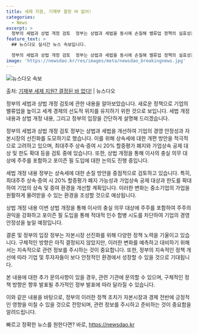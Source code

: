 ```yaml
---
title: 세제 지원, 기재부 결정 바 없어!
categories:
  - News
excerpt: >
  정부의 세법과 상법 개정 검토  정부는 상법과 세법을 동시에 손질해 밸류업 정책의 실효성을 높이겠다는 복안입…
feature_text: >
  ## 뉴스다오 실시간 뉴스 속보입니다.

  정부의 세법과 상법 개정 검토  정부는 상법과 세법을 동시에 손질해 밸류업 정책의 실효성을 높이겠다는 복안입…
image: 'https://newsdao.kr/res/images/meta/newsdao_breakingnews.jpg'
---
```


![뉴스다오 속보](https://newsdao.kr/res/images/meta/newsdao_breakingnews.jpg)

<p>출처: <a href="https://newsdao.kr/4243" rel="dofollow">기재부 세제 지원? 결정된 바 없다!</a> | 뉴스다오</p>

정부의 세법과 상법 개정 검토에 관한 내용을 알아보았습니다. 새로운 정책으로 기업의 밸류업을 높이고 세계 경제의 선도적 위치를 유지하기 위한 것으로 보입니다. 세법 개정 내용과 상법 개정 내용, 그리고 정부의 입장을 간단하게 설명해 드리겠습니다.

정부의 세법과 상법 개정 검토
정부는 상법과 세법을 개선하여 기업의 경영 안정성과 자본시장의 선진화를 도모하기로 했습니다. 이를 위해 상속세에 대한 개편 방안을 적극적으로 고려하고 있으며, 최대주주 상속·증여 시 20% 할증평가 폐지와 가업상속 공제 대상 및 한도 확대 등을 검토 중에 있습니다. 또한, 상법 개정을 통해 이사의 충실 의무 대상에 주주를 포함하고 포이즌 필 도입에 대한 논의도 진행 중입니다.

세법 개정 내용
정부는 상속세에 대한 손질 방안을 중점적으로 검토하고 있습니다. 특히, 최대주주 상속·증여 시 20% 할증평가 폐지 가능성과 가업상속 공제 대상과 한도를 확대하여 기업의 상속 및 증여 환경을 개선할 계획입니다. 이러한 변화는 중소기업의 가업을 원활하게 물려받을 수 있는 환경을 조성할 것으로 예상됩니다.

상법 개정 내용
이번 상법 개정을 통해 이사의 충실 의무 대상에 주주를 포함하여 주주의 권익을 강화하고 포이즌 필 도입을 통해 적대적 인수 합병 시도를 차단하여 기업의 경영 안정성을 높일 예정입니다.

결론 및 정부의 입장
정부는 자본시장 선진화를 위해 다양한 정책 노력을 기울이고 있습니다. 구체적인 방향은 아직 결정되지 않았지만, 이러한 변화를 예측하고 대비하기 위해서는 지속적으로 관련 정보를 주시하는 것이 중요합니다. 또한, 정부의 지속적인 정책 개선에 따라 기업 및 투자자들이 보다 안정적인 환경에서 성장할 수 있을 것으로 기대됩니다.

본 내용에 대한 추가 문의사항이 있을 경우, 관련 기관에 문의할 수 있으며, 구체적인 정책 방향은 향후 발표될 추가적인 정부 발표에 따라 달라질 수 있습니다.

이와 같은 내용을 바탕으로, 정부의 이러한 정책 조치가 자본시장과 경제 전반에 긍정적인 영향을 미칠 수 있을 것으로 전망되며, 관련 정보를 주시하고 준비하는 것이 중요함을 알려드립니다. 

빠르고 정확한 뉴스를 원한다면? 바로, <a href="https://newsdao.kr" rel="dofollow">https://newsdao.kr</a>


